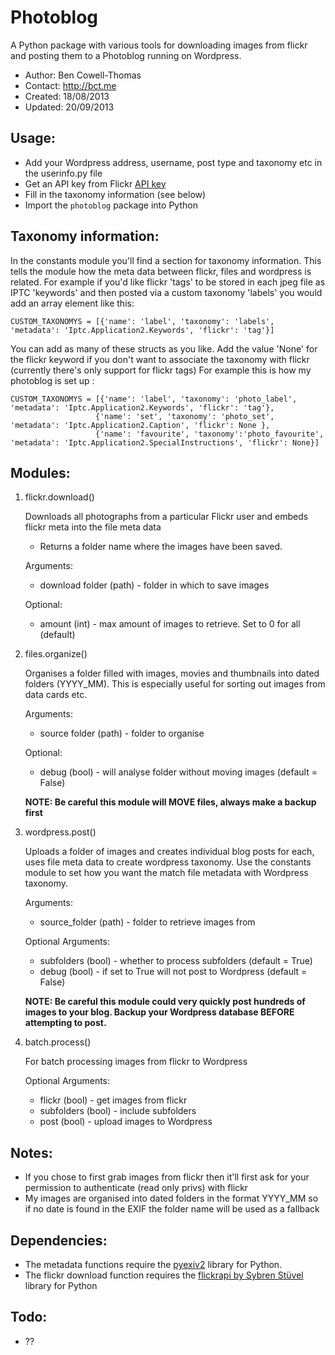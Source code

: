 Photoblog
=========

A Python package with various tools for downloading images from flickr and posting them to a Photoblog running on Wordpress.

- Author: Ben Cowell-Thomas
- Contact: http://bct.me
- Created: 18/08/2013
- Updated: 20/09/2013

Usage:
------
- Add your Wordpress address, username, post type and taxonomy etc in the userinfo.py file
- Get an API key from Flickr [API key](http://www.flickr.com/services/api/misc.api_keys.html)
- Fill in the taxonomy information (see below)
- Import the `photoblog` package into Python

Taxonomy information:
---------------------
In the constants module you'll find a section for taxonomy information. This tells the module how the meta data between flickr, files and wordpress is related.
For example if you'd like flickr 'tags' to be stored in each jpeg file as IPTC 'keywords' and then posted via a custom taxonomy 'labels' you would add an array element like this:

    CUSTOM_TAXONOMYS = [{'name': 'label', 'taxonomy': 'labels', 'metadata': 'Iptc.Application2.Keywords', 'flickr': 'tag'}]

You can add as many of these structs as you like. Add the value 'None' for the flickr keyword if you don't want to associate the taxonomy with flickr (currently there's only support for flickr tags)
For example this is how my photoblog is set up :

    CUSTOM_TAXONOMYS = [{'name': 'label', 'taxonomy': 'photo_label', 'metadata': 'Iptc.Application2.Keywords', 'flickr': 'tag'},
                       {'name': 'set', 'taxonomy': 'photo_set', 'metadata': 'Iptc.Application2.Caption', 'flickr': None },
                       {'name': 'favourite', 'taxonomy':'photo_favourite', 'metadata': 'Iptc.Application2.SpecialInstructions', 'flickr': None}]

Modules:
--------
1. flickr.download()

	Downloads all photographs from a particular Flickr user and embeds flickr meta into the file meta data
	
	- Returns a folder name where the images have been saved.
	
	Arguments:
	- download folder (path) - folder in which to save images
	
	Optional:
	- amount (int) - max amount of images to retrieve. Set to 0 for all (default)

2. files.organize()

	Organises a folder filled with images, movies and thumbnails into dated folders (YYYY_MM). 
	This is especially useful for sorting out images from data cards etc.
	
	Arguments:
	- source folder (path) - folder to organise
	
	Optional:
	- debug (bool) - will analyse folder without moving images (default = False)
	
	**NOTE: Be careful this module will MOVE files, always make a backup first**

3. wordpress.post()

	Uploads a folder of images and creates individual blog posts for each, uses file meta data to create wordpress taxonomy.
	Use the constants module to set how you want the match file metadata with Wordpress taxonomy.
	
	Arguments:
	- source_folder (path) - folder to retrieve images from
	
	Optional Arguments:
	- subfolders (bool) - whether to process subfolders (default = True)
	- debug (bool) - if set to True will not post to Wordpress (default = False)
	
	**NOTE: Be careful this module could very quickly post hundreds of images to your blog. 
	Backup your Wordpress database BEFORE attempting to post.**

4. batch.process()

	For batch processing images from flickr to Wordpress
	
	Optional Arguments:
	- flickr (bool) - get images from flickr
	- subfolders (bool) - include subfolders
	- post (bool) - upload images to Wordpress

Notes:
------
- If you chose to first grab images from flickr then it'll first ask for your permission to authenticate (read only privs) with flickr
- My images are organised into dated folders in the format YYYY_MM so if no date is found in the EXIF the folder name will be used as a fallback

Dependencies:
-------------
- The metadata functions require the [pyexiv2](http://tilloy.net/dev/pyexiv2/)  library for Python.
- The flickr download function requires the [flickrapi by Sybren Stüvel](http://stuvel.eu/flickrapi) library for Python

Todo:
-----
- ??


